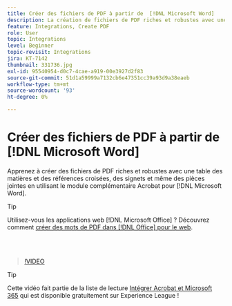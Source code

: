 ```yaml
---
title: Créer des fichiers de PDF à partir de  [!DNL Microsoft Word]
description: La création de fichiers de PDF riches et robustes avec une table des matières et des références croisées hyperliées, des signets et même des pièces jointes est facile à l'aide du module complémentaire Acrobat pour  [!DNL Microsoft Word]
feature: Integrations, Create PDF
role: User
topic: Integrations
level: Beginner
topic-revisit: Integrations
jira: KT-7142
thumbnail: 331736.jpg
exl-id: 95540954-d0c7-4cae-a919-00e3927d2f83
source-git-commit: 51d1a59999a7132cb6e47351cc39a93d9a38eaeb
workflow-type: tm+mt
source-wordcount: '93'
ht-degree: 0%

---
```


# Créer des fichiers de PDF à partir de [!DNL Microsoft Word]

Apprenez à créer des fichiers de PDF riches et robustes avec une table des matières et des références croisées, des signets et même des pièces jointes en utilisant le module complémentaire Acrobat pour [!DNL Microsoft Word].

>[!TIP]
>
>Utilisez-vous les applications web [!DNL Microsoft Office] ? Découvrez comment [créer des mots de PDF dans [!DNL Office] pour le web](../integrate/createofficeweb.md).

<br> 

>[!VIDEO](https://video.tv.adobe.com/v/331736?quality=12&learn=on&hidetitle=true)

>[!TIP]
>
>Cette vidéo fait partie de la liste de lecture [Intégrer Acrobat et Microsoft 365](https://experienceleague.adobe.com/en/playlists/acrobat-integrate-microsoft-365) qui est disponible gratuitement sur Experience League !